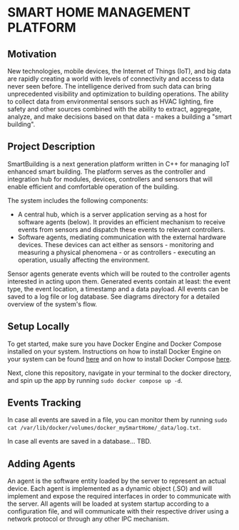 # SMART HOME MANAGEMENT PLATFORM

## Motivation
New technologies, mobile devices, the Internet of Things (IoT), and big data are rapidly creating a world with levels of connectivity and access to data never seen before. The intelligence derived from such data can bring unprecedented visibility and optimization to building operations.
The ability to collect data from environmental sensors such as HVAC lighting, fire safety and other sources combined with the ability to extract, aggregate, analyze, and make decisions based on that data - makes a building a "smart building".

## Project Description
SmartBuilding is a next generation platform written in C++ for managing IoT enhanced smart building. The platform serves as the controller and integration hub for modules, devices, controllers and sensors that will enable efficient and comfortable operation of the building.

The system includes the following components:

* A central hub, which is a server application serving as a host for software agents (below). It provides an efficient mechanism to receive events from sensors and dispatch these events to relevant controllers.
* Software agents, mediating communication with the external hardware devices. These devices can act either as sensors - monitoring and measuring a physical phenomena - or as controllers - executing an operation, usually affecting the environment.

Sensor agents generate events which will be routed to the controller agents interested in acting upon them. Generated events contain at least: the event type, the event location, a timestamp and a data payload. All events can be saved to a log file or log database. See diagrams directory for a detailed overview of the system's flow.

## Setup Locally
To get started, make sure you have Docker Engine and Docker Compose installed on your system. Instructions on how to install Docker Engine on your system can be found [here](https://docs.docker.com/engine/install/) and on how to install Docker Compose [here](https://docs.docker.com/compose/install/).

Next, clone this repository, navigate in your terminal to the docker directory, and spin up the app by running `sudo docker compose up -d`. 

## Events Tracking
In case all events are saved in a file, you can monitor them by running `sudo cat /var/lib/docker/volumes/docker_mySmartHome/_data/log.txt`.

In case all events are saved in a database... TBD.

## Adding Agents
An agent is the software entity loaded by the server to represent an actual device. Each agent is implemented as a dynamic object (.SO) and will implement and expose the required interfaces in order to communicate with the server. All agents will be loaded at system startup according to a configuration file, and will communicate with their respective driver using a network protocol or through any other IPC mechanism.
